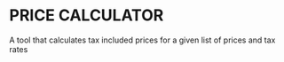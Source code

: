 # PRICE CALCULATOR

A tool that calculates tax included prices for a given list of prices and tax rates
